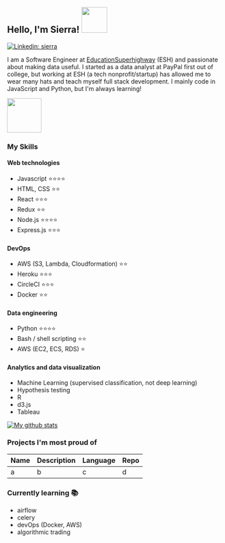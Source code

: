 ## Hello, I'm Sierra! <img src='https://media.giphy.com/media/7uhrpnv9mibtyFHR0l/giphy.gif' height='60px' />

[![Linkedin: sierra](https://img.shields.io/badge/-sierra-blue?style=flat-square&logo=Linkedin&logoColor=white&link=https://www.linkedin.com/in/scostanza/)](https://www.linkedin.com/in/scostanza/)

I am a Software Engineer at [EducationSuperhighway](https://www.educationsuperhighway.org/) (ESH) and passionate about making data useful. I started as a data analyst at PayPal first out of college, but working at ESH (a tech nonprofit/startup) has allowed me to wear many hats and teach myself full stack development. I mainly code in JavaScript and Python, but I'm always learning!

<img src='https://media.giphy.com/media/MXoyvLVaXqYbi6KUhu/giphy.gif' height='80px' />

### My Skills
#### Web technologies
* Javascript ⭐⭐⭐⭐
* HTML, CSS ⭐⭐
* React ⭐⭐⭐
* Redux ⭐⭐
* Node.js ⭐⭐⭐⭐
* Express.js ⭐⭐⭐
#### DevOps
* AWS (S3, Lambda, Cloudformation) ⭐⭐
* Heroku ⭐⭐⭐
* CircleCI ⭐⭐⭐
* Docker ⭐⭐
#### Data engineering
* Python ⭐⭐⭐⭐
* Bash / shell scripting ⭐⭐
* AWS (EC2, ECS, RDS) ⭐
#### Analytics and data visualization
* Machine Learning (supervised classification, not deep learning)
* Hypothesis testing
* R
* d3.js
* Tableau

<a href="https://github.com/anuraghazra/github-readme-stats">
  <img align="center" src="https://github-readme-stats.anuraghazra1.vercel.app/api?username=sierra073&count_private=true&show_icons=true&line_height=27&include_all_commits=true&hide=issues,contribs,prs,stars" alt="My github stats" />
</a>  

### Projects I'm most proud of
| Name            | Description                                                         | Language      | Repo                                                      |
| --------------- | ------------------------------------------------------------------- | ------------- | ------------------------------------------------------ |
|     a   |                     b              |       c       |   d

### Currently learning 📚
* airflow
* celery
* devOps (Docker, AWS)
* algorithmic trading
